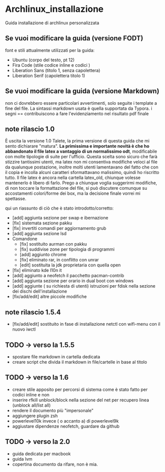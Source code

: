 # Archlinux_installazione
Guida installazione di archlinux personalizzata

## Se vuoi modificare la guida (versione FODT)

font e stili attualmente utilizzati per la guida:
* Ubuntu (corpo del testo, pt 12)
* Fira Code (stile codice inline e codici )
* Liberation Sans (titolo 1, senza capolettera)
* Liberation Serif (capolettera titolo 1) 

## Se vuoi modificare la guida (versione Markdown) 
non ci dovrebbero essere particolari avvertimenti, solo seguite i template a fine del file. La sintassi markdown usata è quella supportata da Typora. i segni == contribuiscono a fare l'evidenziamento nel risultato pdf finale

## note rilascio 1.0
È uscita la versione 1.0 Talete, la prima versione di questa guida che mi sento dichiarare "matura".
__La primissima e importante novità è che ho abbandonato il file latex a vantaggio di un normalissimo odt__, modificabile con molte tipologie di suite per l'ufficio. Questa scelta sono sicuro che farà stizzire tantissimi utenti, ma latex non mi consentiva modifiche veloci al file da qualunque postazione, inoltre molti utenti lamentavano del fatto che con il copia e incolla alcuni caratteri sformattavano malissimo, quindi ho riscritto tutto. 
Il file latex è ancora nella cartella latex_old, chiunque volesse mantenerlo è libero di farlo. 
Prego a chiunque voglia suggerirmi modifiche, di non toccare la formattazione del file, si può discutere comunque su accostamenti colori/forme dei box, ma la decisione finale vorrei mi spettasse.

qui un riassunto di ciò che è stato introdotto/corretto:

* [add] aggiunta sezione per swap e ibernazione
* [fix] sistemata sezione pakku
* [fix] invertiti comandi per aggiornamento grub
* [add] aggiunta sezione lsd
* Comandone 
	* [fix] sostituito aurman con pakku
	* [fix] suddivise zone per tipologia di programmi
	* [add] aggiunto chrome
	* [fix] eliminato rar, in conflitto con unrar
	* [edit] sostituita la jdk proprietaria con quella open
* [fix] eliminato kde l10n it
* [add] aggiunto a neofetch il pacchetto pacman-contrib
* [add] aggiunta sezione per orario in dual boot con windows
* [add] aggiunte ( su richiesta di utenti) istruzioni per fdisk nella sezione dei dischi dell'installazione
* [fix/add/edit] altre piccole modifiche

## note rilascio 1.5.4

* [fix/add/edit] sostituito in fase di installazione netctl con wifi-menu con il nuovo iwctl

## TODO -> verso la 1.5.5

- spostare file markdown in cartella dedicata
- creare script che divida il markdown in file/cartelle in base al titolo

## TODO -> verso la 1.6
* creare stile apposito per percorsi di sistema come è stato fatto per codici inline e non
* inserire rfkill unblock/block nella sezione del net per recupero linea (unblock all/list all)
* rendere il documento più "impersonale"
* aggiungere plugin zsh
* powerlevel10k invece ( o accanto a) di powerlevel9k
* aggiustare dipendenze neofetch, guardare da github

## TODO -> verso la 2.0
* guida dedicata per macbook
* guida lvm
* copertina documento da rifare, non è mia.

